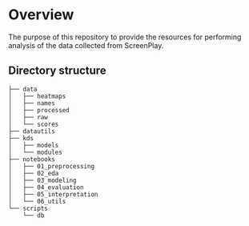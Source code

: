 # Overview

The purpose of this repository to provide the resources for performing analysis of the data collected from ScreenPlay.

## Directory structure
```
├── data
│   ├── heatmaps
│   ├── names
│   ├── processed
│   ├── raw
│   └── scores
├── datautils
├── kds
│   ├── models
│   └── modules
├── notebooks
│   ├── 01_preprocessing
│   ├── 02_eda
│   ├── 03_modeling
│   ├── 04_evaluation
│   ├── 05_interpretation
│   └── 06_utils
└── scripts
    └── db
```
